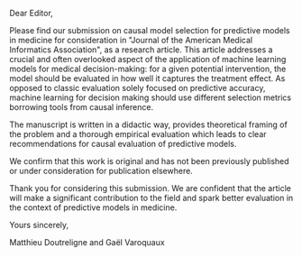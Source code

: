 Dear Editor,

Please find our submission on causal model selection for predictive models in medicine for consideration in "Journal of the American Medical Informatics Association", as a research article. This article addresses a crucial and often overlooked aspect of the application of machine learning models for medical decision-making: for a given potential intervention, the model should be evaluated in how well it captures the treatment effect. As opposed to classic evaluation solely focused on predictive accuracy, machine learning for decision making should use different selection metrics borrowing tools from causal inference. 

The manuscript is written in a didactic way, provides theoretical framing of the problem and a thorough empirical evaluation which leads to clear recommendations for causal evaluation of predictive models.

We confirm that this work is original and has not been previously published or under consideration for publication elsewhere. 

Thank you for considering this submission. We are confident that the article will make a significant contribution to the field and spark better evaluation in the context of predictive models in medicine.

Yours sincerely,

Matthieu Doutreligne and Gaël Varoquaux
